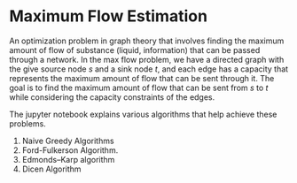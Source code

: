 # Maximum Flow Estimation 

An optimization problem in graph theory that involves finding the maximum amount of flow of substance (liquid, information) that can be passed through a network. 
In the max flow problem, we have a directed graph with the give source node _s_ and a sink node _t_, and each edge has a capacity that represents the maximum amount
of flow that can be sent through it. The goal is to find the maximum amount of flow that can be sent from _s_ to _t_ while considering the capacity constraints of the edges. 


The jupyter notebook explains various algorithms that help achieve these problems. 
1. Naive Greedy Algorithms
2. Ford-Fulkerson Algorithm.
3. Edmonds–Karp algorithm
4. Dicen Algorithm



